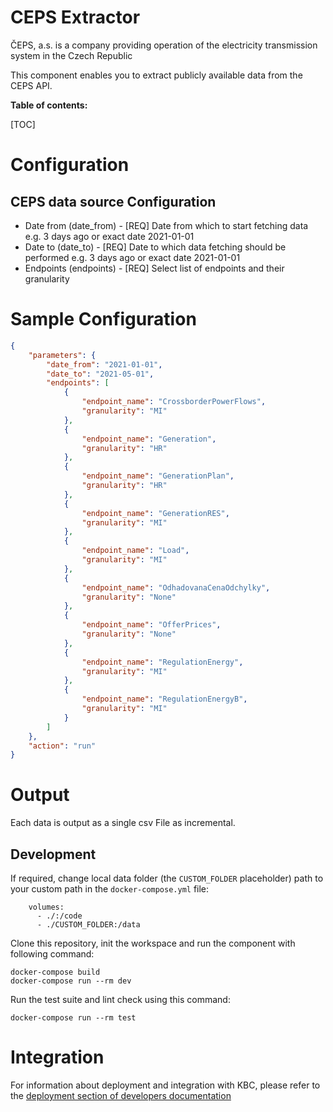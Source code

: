 CEPS Extractor
=============

ČEPS, a.s. is a company providing operation of the electricity transmission system in the Czech Republic

This component enables you to extract publicly available data from the CEPS API.

**Table of contents:**

[TOC]

Configuration
=============

## CEPS data source Configuration

 - Date from (date_from) - [REQ] Date from which to start fetching data e.g. 3 days ago or exact date 2021-01-01
 - Date to (date_to) - [REQ] Date to which data fetching should be performed e.g. 3 days ago or exact date 2021-01-01
 - Endpoints (endpoints) - [REQ] Select list of endpoints and their granularity




Sample Configuration
=============
```json
{
    "parameters": {
        "date_from": "2021-01-01",
        "date_to": "2021-05-01",
        "endpoints": [
            {
                "endpoint_name": "CrossborderPowerFlows",
                "granularity": "MI"
            },
            {
                "endpoint_name": "Generation",
                "granularity": "HR"
            },
            {
                "endpoint_name": "GenerationPlan",
                "granularity": "HR"
            },
            {
                "endpoint_name": "GenerationRES",
                "granularity": "MI"
            },
            {
                "endpoint_name": "Load",
                "granularity": "MI"
            },
            {
                "endpoint_name": "OdhadovanaCenaOdchylky",
                "granularity": "None"
            },
            {
                "endpoint_name": "OfferPrices",
                "granularity": "None"
            },
            {
                "endpoint_name": "RegulationEnergy",
                "granularity": "MI"
            },
            {
                "endpoint_name": "RegulationEnergyB",
                "granularity": "MI"
            }
        ]
    },
    "action": "run"
}
```

Output
======

Each data is output as a single csv File as incremental.

Development
-----------

If required, change local data folder (the `CUSTOM_FOLDER` placeholder) path to your custom path in
the `docker-compose.yml` file:

~~~~~~~~~~~~~~~~~~~~~~~~~~~~~~~~~~~~~~~~~~~~~~~~~~~~~~~~~~~~~~~~~~~~~~~~~~~~~~~~
    volumes:
      - ./:/code
      - ./CUSTOM_FOLDER:/data
~~~~~~~~~~~~~~~~~~~~~~~~~~~~~~~~~~~~~~~~~~~~~~~~~~~~~~~~~~~~~~~~~~~~~~~~~~~~~~~~

Clone this repository, init the workspace and run the component with following command:

~~~~~~~~~~~~~~~~~~~~~~~~~~~~~~~~~~~~~~~~~~~~~~~~~~~~~~~~~~~~~~~~~~~~~~~~~~~~~~~~
docker-compose build
docker-compose run --rm dev
~~~~~~~~~~~~~~~~~~~~~~~~~~~~~~~~~~~~~~~~~~~~~~~~~~~~~~~~~~~~~~~~~~~~~~~~~~~~~~~~

Run the test suite and lint check using this command:

~~~~~~~~~~~~~~~~~~~~~~~~~~~~~~~~~~~~~~~~~~~~~~~~~~~~~~~~~~~~~~~~~~~~~~~~~~~~~~~~
docker-compose run --rm test
~~~~~~~~~~~~~~~~~~~~~~~~~~~~~~~~~~~~~~~~~~~~~~~~~~~~~~~~~~~~~~~~~~~~~~~~~~~~~~~~

Integration
===========

For information about deployment and integration with KBC, please refer to the
[deployment section of developers documentation](https://developers.keboola.com/extend/component/deployment/)